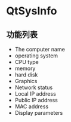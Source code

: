 # QtSysInfo

## 功能列表

- The computer name
- operating system
- CPU type
- memory
- hard disk
- Graphics
- Network status
- Local IP address
- Public IP address
- MAC address
- Display parameters

